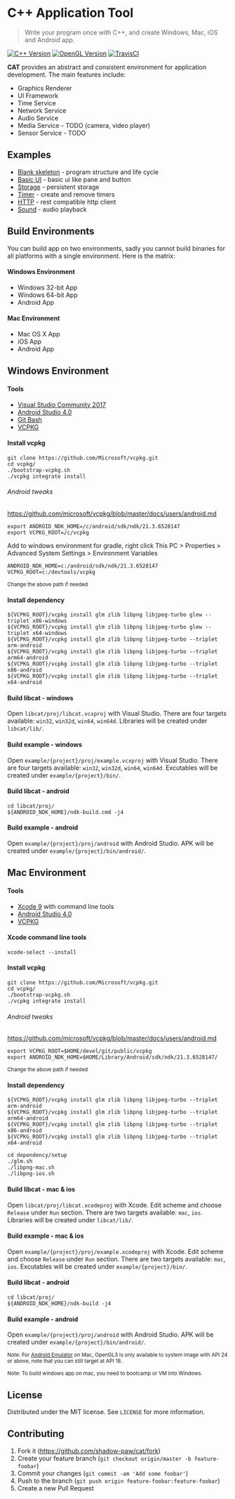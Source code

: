 # C++ Application Tool
> Write your program once with C++, and create Windows, Mac, iOS and Android app.

[![C++ Version][cpp-image]][cpp-url]
[![OpenGL Version][ogl-image]][ogl-url]
[![TravisCI][travis-image]][travis-url]

**CAT** provides an abstract and consistent environment for application development. The main features include:
- Graphics Renderer
- UI Framework
- Time Service
- Network Service
- Audio Service
- Media Service - TODO (camera, video player)
- Sensor Service - TODO

## Examples
- [Blank skeleton](example/blank/src/bootapp.cpp) - program structure and life cycle
- [Basic UI](example/ui_basic/src/bootapp.cpp) - basic ui like pane and button
- [Storage](example/storage/src/bootapp.cpp) - persistent storage
- [Timer](example/timer/src/bootapp.cpp) - create and remove timers
- [HTTP](example/http/src/bootapp.cpp) - rest compatible http client
- [Sound](example/sound/src/pane1.cpp) - audio playback

## Build Environments
You can build app on two environments, sadly you cannot build binaries for all platforms with a single environment. Here is the matrix:

#### Windows Environment
- Windows 32-bit App
- Windows 64-bit App
- Android App

#### Mac Environment
- Mac OS X App
- iOS App
- Android App

## Windows Environment
#### Tools
- [Visual Studio Community 2017][visualstudio-url]
- [Android Studio 4.0][android-url]
- [Git Bash][git-url]
- [VCPKG][vcpkg-url]

#### Install vcpkg
```
git clone https://github.com/Microsoft/vcpkg.git
cd vcpkg/
./bootstrap-vcpkg.sh
./vcpkg integrate install
```
###### Android tweaks
https://github.com/microsoft/vcpkg/blob/master/docs/users/android.md
```
export ANDROID_NDK_HOME=/c/android/sdk/ndk/21.3.6528147
export VCPKG_ROOT=/c/vcpkg
```
Add to windows environment for gradle, right click This PC > Properties > Advanced System Settings > Environment Variables
```
ANDROID_NDK_HOME=c:/android/sdk/ndk/21.3.6528147
VCPKG_ROOT=c:/devtools/vcpkg
```
<sup>Change the above path if needed</sup>

#### Install dependency
```
${VCPKG_ROOT}/vcpkg install glm zlib libpng libjpeg-turbo glew --triplet x86-windows
${VCPKG_ROOT}/vcpkg install glm zlib libpng libjpeg-turbo glew --triplet x64-windows
${VCPKG_ROOT}/vcpkg install glm zlib libpng libjpeg-turbo --triplet arm-android
${VCPKG_ROOT}/vcpkg install glm zlib libpng libjpeg-turbo --triplet arm64-android
${VCPKG_ROOT}/vcpkg install glm zlib libpng libjpeg-turbo --triplet x86-android
${VCPKG_ROOT}/vcpkg install glm zlib libpng libjpeg-turbo --triplet x64-android
```

#### Build libcat - windows
Open `libcat/proj/libcat.vcxproj` with Visual Studio. There are four targets available: `win32`, `win32d`, `win64`, `win64d`. Libraries will be created under `libcat/lib/`.

#### Build example - windows
Open `example/{project}/proj/example.vcxproj` with Visual Studio. There are four targets available: `win32`, `win32d`, `win64`, `win64d`. Excutables will be created under `example/{project}/bin/`.

#### Build libcat - android
```
cd libcat/proj/
${ANDROID_NDK_HOME}/ndk-build.cmd -j4
```
  
#### Build example - android
Open `example/{project}/proj/android` with Android Studio. APK will be created under `example/{project}/bin/android/`.

## Mac Environment
#### Tools
- [Xcode 9][xcode-url] with command line tools
- [Android Studio 4.0][android-url]
- [VCPKG][vcpkg-url]

#### Xcode command line tools
```
xcode-select --install
```

#### Install vcpkg
```
git clone https://github.com/Microsoft/vcpkg.git
cd vcpkg/
./bootstrap-vcpkg.sh
./vcpkg integrate install
```
###### Android tweaks
https://github.com/microsoft/vcpkg/blob/master/docs/users/android.md
```
export VCPKG_ROOT=$HOME/devel/git/public/vcpkg
export ANDROID_NDK_HOME=$HOME/Library/Android/sdk/ndk/21.3.6528147/
```
<sup>Change the above path if needed</sup>

#### Install dependency
```
${VCPKG_ROOT}/vcpkg install glm zlib libpng libjpeg-turbo --triplet arm-android
${VCPKG_ROOT}/vcpkg install glm zlib libpng libjpeg-turbo --triplet arm64-android
${VCPKG_ROOT}/vcpkg install glm zlib libpng libjpeg-turbo --triplet x86-android
${VCPKG_ROOT}/vcpkg install glm zlib libpng libjpeg-turbo --triplet x64-android

cd dependency/setup
./glm.sh
./libpng-mac.sh
./libpng-ios.sh
```

#### Build libcat - mac & ios
Open `libcat/proj/libcat.xcodeproj` with Xcode. Edit scheme and choose ``Release`` under ``Run`` section. There are two targets available: `mac`, `ios`. Libraries will be created under `libcat/lib/`.

#### Build example - mac & ios
Open `example/{project}/proj/example.xcodeproj` with Xcode. Edit scheme and choose ``Release`` under ``Run`` section. There are two targets available: `mac`, `ios`. Excutables will be created under `example/{project}/bin/`.

#### Build libcat - android
```
cd libcat/proj/
${ANDROID_NDK_HOME}/ndk-build -j4
```

#### Build example - android
Open `example/{project}/proj/android` with Android Studio. APK will be created under `example/{project}/bin/android/`.

<sup>Note: For [Android Emulator](https://developer.android.com/studio/releases/emulator.html) on Mac, OpenGL3 is only available to system image with API 24 or above, note that you can still target at API 18.</sup>

<sup>Note: To build windows app on mac, you need to bootcamp or VM into Windows.</sup>

## License

Distributed under the MIT license. See ``LICENSE`` for more information.

## Contributing

1. Fork it (<https://github.com/shadow-paw/cat/fork>)
2. Create your feature branch (`git checkout origin/master -b feature-foobar`)
3. Commit your changes (`git commit -am 'Add some foobar'`)
4. Push to the branch (`git push origin feature-foobar:feature-foobar`)
5. Create a new Pull Request

<!-- Markdown link & img dfn's -->
[cpp-image]: https://img.shields.io/badge/c%2B%2B-14-blue.svg
[cpp-url]: https://en.wikipedia.org/wiki/C%2B%2B14
[ogl-image]: https://img.shields.io/badge/opengl-3.3%20%7C%203.0%20es-blue.svg
[ogl-url]: https://en.wikipedia.org/wiki/OpenGL
[travis-image]: https://travis-ci.org/shadow-paw/cat.svg?branch=master
[travis-url]: https://travis-ci.org/shadow-paw/cat
[visualstudio-url]: https://www.visualstudio.com/downloads/
[xcode-url]: https://developer.apple.com/xcode/
[android-url]: https://developer.android.com/studio/index.html
[git-url]: https://git-scm.com/downloads
[vcpkg-url]: https://github.com/Microsoft/vcpkg.git
